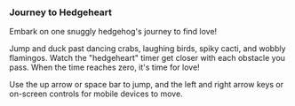 ### Journey to Hedgeheart
Embark on one snuggly hedgehog's journey to find love!

Jump and duck past dancing crabs, laughing birds, spiky cacti, and wobbly flamingos. Watch the "hedgeheart" timer get closer with each obstacle you pass. When the time reaches zero, it's time for love!

Use the up arrow or space bar to jump, and the left and right arrow keys or on-screen controls for mobile devices to move.
